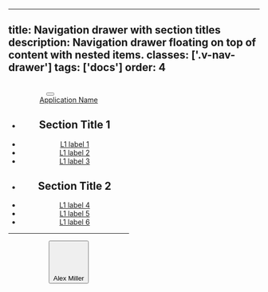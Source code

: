 <!--
 *              Copyright (c) 2025 Visa, Inc.
 *
 * Licensed under the Apache License, Version 2.0 (the "License");
 * you may not use this file except in compliance with the License.
 * You may obtain a copy of the License at
 *
 *         http://www.apache.org/licenses/LICENSE-2.0
 *
 * Unless required by applicable law or agreed to in writing, software
 * distributed under the License is distributed on an "AS IS" BASIS,
 * WITHOUT WARRANTIES OR CONDITIONS OF ANY KIND, either express or implied.
 * See the License for the specific language governing permissions and
 * limitations under the License.
 *
 -->
---
title: Navigation drawer with section titles
description: Navigation drawer floating on top of content with nested items.
classes: ['.v-nav-drawer']
tags: ['docs']
order: 4
---

<header class="v-nav v-nav-vertical v-nav-drawer" style="max-inline-size: 242px; block-size: 720px; --v-nav-vertical-padding-block-start: 4px">
  <button aria-label="Close" class="v-button v-button-icon v-button-small v-button-tertiary v-button-subtle v-ml-auto v-mr-4" type="button">
    <svg aria-hidden="true" class="v-icon v-icon-tiny" focusable="false" viewbox="0 0 16 16">
      <use href="#visa-close-tiny">
      </use>
    </svg>
  </button>
  <a aria-label="VISA Application Name Home" class="v-link v-link-no-underline v-flex v-flex-col v-mt-4 v-mb-16 v-ml-24 v-mr-16 v-gap-12" href="javascript:window.location.href=window.location.href" style="background-color: transparent">
    <svg class="v-flex v-flex-shrink-0 v-logo" fill="none" height="23" viewbox="0 0 71 23" width="71">
      <path clip-rule="evenodd" d="M50.6986 15.3377C50.7123 11.8369 47.8134 10.3152 45.4937 9.09755C43.9358 8.27981 42.6393 7.59921 42.6617 6.54843C42.6781 5.75329 43.4371 4.90557 45.0931 4.692C47.0325 4.5045 48.9864 4.8451 50.7479 5.67771L51.7566 0.985714C50.0419 0.341244 48.2261 0.00745647 46.3943 0C40.7429 0 36.7376 3.013 36.7014 7.33043C36.6653 10.5143 39.5501 12.3017 41.7286 13.363C43.9629 14.4473 44.7153 15.1439 44.7054 16.1164C44.7054 17.6049 42.9213 18.2587 41.2751 18.285C38.4794 18.3296 36.8224 17.5564 35.5085 16.9434L35.3839 16.8853L34.3357 21.7416C35.6763 22.3593 38.1504 22.8949 40.7166 22.9211C46.7393 22.9211 50.6821 19.9443 50.7019 15.3377H50.6986ZM26.9429 0.404143L17.6541 22.5729H11.592L7.02157 4.88257C6.74229 3.79171 6.50243 3.39414 5.658 2.93414C4.27143 2.18829 2.00429 1.48514 0 1.04814L0.138 0.391H9.89329C11.2059 0.396383 12.3201 1.35458 12.5219 2.65157L14.9369 15.4823L20.9234 0.404143H26.9429ZM70.9714 22.5663H65.6683L64.975 19.2641H57.6183L56.4223 22.5729H50.4029L59.0016 2.03057C59.409 1.04254 60.3741 0.399575 61.4429 0.404143H66.3419L70.9714 22.5663ZM59.2677 14.72L62.2873 6.394L64.0254 14.72H59.2677ZM30.3994 22.5729L35.1571 0.404143H29.4071L24.6626 22.5729H30.3994Z" fill-rule="evenodd">
      </path>
    </svg>
    <div class="v-typography-subtitle-1 v-nav-app-name">
      Application Name
    </div>
  </a>
  <nav aria-label="Drawer with section titles">
    <ul class="v-tabs v-tabs-vertical">
      <li class="v-tab v-tab-section-title">
        <h2>Section Title 1</h2>
      </li>
      <li class="v-tab">
        <a class="v-button v-button-tertiary" href="javascript:window.location.href=window.location.href">
          L1 label 1
        </a>
      </li>
      <li class="v-tab">
        <a class="v-button v-button-tertiary" href="javascript:window.location.href=window.location.href">
          L1 label 2
        </a>
      </li>
      <li class="v-tab">
        <a class="v-button v-button-tertiary" href="javascript:window.location.href=window.location.href">
          L1 label 3
        </a>
      </li>
    </ul>
    <ul class="v-tabs v-tabs-vertical">
      <li class="v-tab v-tab-section-title">
        <h2>Section Title 2</h2>
      </li>
      <li class="v-tab">
        <a class="v-button v-button-tertiary" href="javascript:window.location.href=window.location.href">
          L1 label 4
        </a>
      </li>
      <li class="v-tab">
        <a class="v-button v-button-tertiary" href="javascript:window.location.href=window.location.href">
          L1 label 5
        </a>
      </li>
      <li class="v-tab">
        <a class="v-button v-button-tertiary" href="javascript:window.location.href=window.location.href">
          L1 label 6
        </a>
      </li>
    </ul>
  </nav>
  <div class="v-flex v-flex-col v-align-self-stretch v-gap-4 v-mt-auto">
    <hr class="v-divider v-divider-decorative v-my-6"/>
    <div class="v-tab">
      <button aria-label="Alex Miller" class="v-button v-button-large v-button-tertiary">
        <svg aria-hidden="true" class="v-avatar v-icon v-icon-visa v-icon-tiny" focusable="false" viewbox="0 0 16 16">
          <use href="#visa-account-tiny">
          </use>
        </svg>
        Alex Miller
      </button>
    </div>
  </div>
</header>
